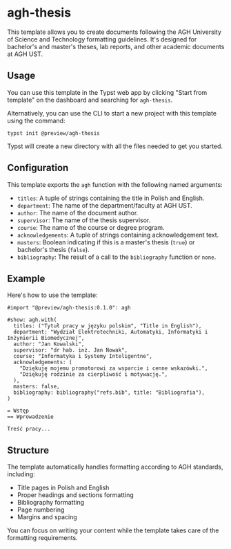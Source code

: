 # agh-thesis

This template allows you to create documents following the AGH University of Science and Technology formatting guidelines. It's designed for bachelor's and master's theses, lab reports, and other academic documents at AGH UST.

## Usage

You can use this template in the Typst web app by clicking "Start from template" on the dashboard and searching for `agh-thesis`.

Alternatively, you can use the CLI to start a new project with this template using the command:
```
typst init @preview/agh-thesis
```

Typst will create a new directory with all the files needed to get you started.

## Configuration

This template exports the `agh` function with the following named arguments:

- `titles`: A tuple of strings containing the title in Polish and English.
- `department`: The name of the department/faculty at AGH UST.
- `author`: The name of the document author.
- `supervisor`: The name of the thesis supervisor.
- `course`: The name of the course or degree program.
- `acknowledgements`: A tuple of strings containing acknowledgement text.
- `masters`: Boolean indicating if this is a master's thesis (`true`) or bachelor's thesis (`false`).
- `bibliography`: The result of a call to the `bibliography` function or `none`.

## Example

Here's how to use the template:

```typ
#import "@preview/agh-thesis:0.1.0": agh

#show: agh.with(
  titles: ("Tytuł pracy w języku polskim", "Title in English"),
  department: "Wydział Elektrotechniki, Automatyki, Informatyki i Inżynierii Biomedycznej",
  author: "Jan Kowalski",
  supervisor: "dr hab. inż. Jan Nowak",
  course: "Informatyka i Systemy Inteligentne",
  acknowledgements: (
    "Dziękuję mojemu promotorowi za wsparcie i cenne wskazówki.",
    "Dziękuję rodzinie za cierpliwość i motywację.",
  ),
  masters: false,
  bibliography: bibliography("refs.bib", title: "Bibliografia"),
)

= Wstęp
== Wprowadzenie

Treść pracy...
```

## Structure

The template automatically handles formatting according to AGH standards, including:
- Title pages in Polish and English
- Proper headings and sections formatting
- Bibliography formatting
- Page numbering
- Margins and spacing

You can focus on writing your content while the template takes care of the formatting requirements.